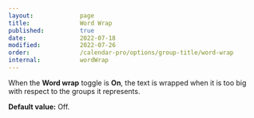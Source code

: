 ```yaml
---
layout:             page
title:              Word Wrap
published:          true
date:               2022-07-18
modified:           2022-07-26
order:              /calendar-pro/options/group-title/word-wrap
internal:           wordWrap
---
```

When the **Word wrap** toggle is **On**, the text is wrapped when it is too big with respect to the groups it represents.


**Default value:** Off.

